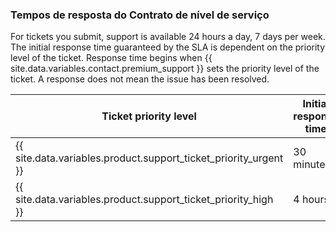 ### Tempos de resposta do Contrato de nível de serviço

For tickets you submit, support is available 24 hours a day, 7 days per week. The initial response time guaranteed by the SLA is dependent on the priority level of the ticket. Response time begins when {{ site.data.variables.contact.premium_support }} sets the priority level of the ticket. A response does not mean the issue has been resolved.

| Ticket priority level                                              | Initial response time |
| ------------------------------------------------------------------ | --------------------- |
| {{ site.data.variables.product.support_ticket_priority_urgent }} | 30 minutes            |
| {{ site.data.variables.product.support_ticket_priority_high }}   | 4 hours               |

